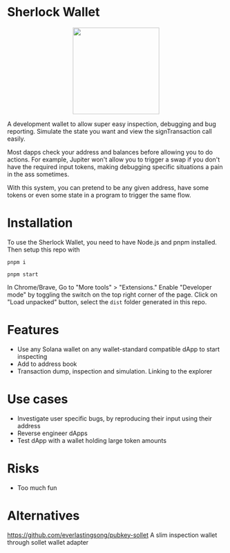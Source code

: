 # Sherlock Wallet

<p align="center">
  <img width="200" height="200" src="https://github.com/TeamRaccoons/sherlock-wallet/assets/124664978/45189113-cd0e-4195-8c60-cef0a51aced6">
</p>

A development wallet to allow super easy inspection, debugging and bug reporting. Simulate the state you want and view the signTransaction call easily. 

Most dapps check your address and balances before allowing you to do actions. For example, Jupiter won't allow you to trigger a swap if you don't have the required input tokens, making debugging specific situations a pain in the ass sometimes.

With this system, you can pretend to be any given address, have some tokens or even some state in a program to trigger the same flow.


# Installation

To use the Sherlock Wallet, you need to have Node.js and pnpm installed. Then setup this repo with

`pnpm i`

`pnpm start`

In Chrome/Brave, Go to "More tools" > "Extensions." Enable "Developer mode" by toggling the switch on the top right corner of the page. Click on "Load unpacked" button, select the `dist` folder generated in this repo.

# Features

- Use any Solana wallet on any wallet-standard compatible dApp to start inspecting
- Add to address book
- Transaction dump, inspection and simulation. Linking to the explorer

# Use cases

- Investigate user specific bugs, by reproducing their input using their address
- Reverse engineer dApps
- Test dApp with a wallet holding large token amounts

# Risks

- Too much fun

# Alternatives
https://github.com/everlastingsong/pubkey-sollet A slim inspection wallet through sollet wallet adapter
